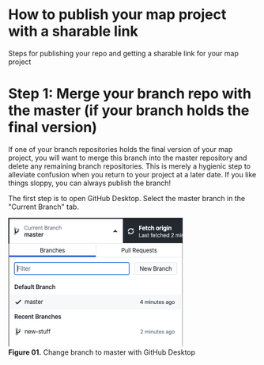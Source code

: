 # How to publish your map project with a sharable link

Steps for publishing your repo and getting a sharable link for your map project

# Step 1: Merge your branch repo with the master (if your branch holds the final version)

If one of your branch repositories holds the final version of your map project, you will want to merge this branch into the master repository and delete any remaining branch repositories. This is merely a hygienic step to alleviate confusion when you return to your project at a later date. If you like things sloppy, you can always publish the branch!

The first step is to open GitHub Desktop. Select the master branch in the "Current Branch" tab.

![Change branch to master](img/select-branch.png)  
**Figure 01.** Change branch to master with GitHub Desktop
